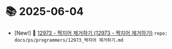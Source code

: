 # 📚 2025-06-04
- [New!] 📗 [12973 - 짝지어 제거하기 (12973 - 짝지어 제거하기)](https://til.qriosity.dev/featured/ps/programmers/12973_짝지어%20제거하기) `repo: docs/ps/programmers/12973_짝지어 제거하기.md`

